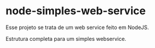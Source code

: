 # node-simples-web-service

Esse projeto se trata de um web service feito em NodeJS.

Estrutura completa para um simples webservice.
